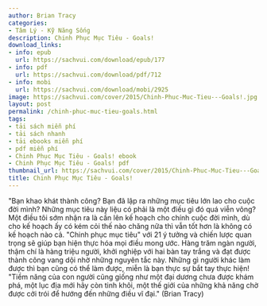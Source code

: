 ```yaml
---
author: Brian Tracy
categories:
- Tâm Lý - Kỹ Năng Sống
description: Chinh Phục Mục Tiêu - Goals!
download_links:
- info: epub
  url: https://sachvui.com/download/epub/177
- info: pdf
  url: https://sachvui.com/download/pdf/712
- info: mobi
  url: https://sachvui.com/download/mobi/2925
image: https://sachvui.com/cover/2015/Chinh-Phuc-Muc-Tieu---Goals!.jpg
layout: post
permalink: /chinh-phuc-muc-tieu-goals.html
tags:
- tải sách miễn phí
- tải sách nhanh
- tải ebooks miễn phí
- pdf miễn phí
- Chinh Phục Mục Tiêu - Goals! ebook
- Chinh Phục Mục Tiêu - Goals! pdf
thumbnail_url: https://sachvui.com/cover/2015/Chinh-Phuc-Muc-Tieu---Goals!.jpg
title: Chinh Phục Mục Tiêu - Goals!
---
```


 <div class="item-desc text-justify"> <p>"Bạn khao khát thành công? Bạn đã lập ra những mục tiêu lớn lao cho cuộc đời mình? Những mục tiêu này liệu có phải là một điều gì đó quá viễn vông? Một điều tôi sớm nhận ra là cần lên kế hoạch cho chính cuộc đời mình, dù cho kế hoạch ấy có kém cỏi thế nào chăng nữa thì vẫn tốt hơn là không có kế hoạch nào cả. "Chinh phục mục tiêu" với 21 ý tưởng và chiến lược quan trọng sẽ giúp bạn hiện thực hóa mọi điều mong ước. Hàng trăm ngàn người, thậm chí là hàng triệu người, khởi nghiệp với hai bàn tay trắng và đạt được thành công vang dội nhờ những nguyên tắc này. Những gì người khác làm được thì bạn cũng có thể làm được, miễn là bạn thực sự bắt tay thực hiện! "Tiềm năng của con người cũng giống như một đại dương chưa được khám phá, một lục địa mới hãy còn tinh khôi, một thế giới của những khả năng chờ được cởi trói để hướng đến những điều vĩ đại." (Brian Tracy)</p> </div>